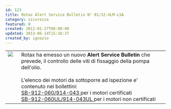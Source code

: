 ```yaml
---
id: 123
title: Rotax Alert Service Bulletin N° 01/12-ULM-LSA
category: sicurezza
featured: 0
created: 2012-01-27T08:00:00
updated: 2013-06-14T15:16:37
created_by: ignazio
---
```

<table border="0">
 <tbody>
  <tr>
   <td valign="top">
    <img border="0" src="images/stories/rotax-logo.gif" style="padding-right: 10px;"/>
   </td>
   <td valign="top">
    Rotax ha emesso un nuovo
    <strong>
     Alert Service Bulletin
    </strong>
    che prevede, il controllo delle viti di fissaggio della pompa dell'olio.
    <br/>
    <br/>
    L'elenco dei motori da sottoporre ad ispezione e' contenuto nei bollettini:
    <br/>
    <a href="http://legacy.rotax-owner.com/si_tb_info/alertbulletins/asb-912-060.pdf" target="_blank">
     SB-912-060/914-043
    </a>
    per i motori certificati
    <br/>
    <a href="http://legacy.rotax-owner.com/si_tb_info/alertbulletins/asb-912-060-ul.pdf" target="_blank">
     SB-912-060UL/914-043UL
    </a>
    per i motori non certificati
   </td>
  </tr>
 </tbody>
</table>

